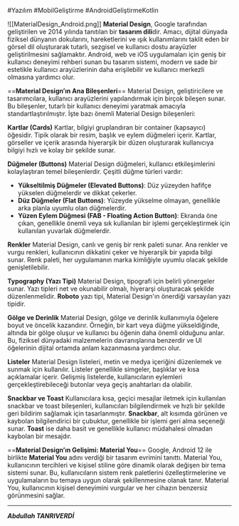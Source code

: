  #Yazılım #MobilGeliştirme #AndroidGeliştirmeKotlin 


![[MaterialDesign_Android.png]]
**Material Design**, Google tarafından geliştirilen ve 2014 yılında tanıtılan bir **tasarım dili**dir. Amacı, dijital dünyada fiziksel dünyanın dokularını, hareketlerini ve ışık kullanımlarını taklit eden bir görsel dil oluşturarak tutarlı, sezgisel ve kullanıcı dostu arayüzler geliştirilmesini sağlamaktır. Android, web ve iOS uygulamaları için geniş bir kullanıcı deneyimi rehberi sunan bu tasarım sistemi, modern ve sade bir estetikle kullanıcı arayüzlerinin daha erişilebilir ve kullanıcı merkezli olmasına yardımcı olur.


==**Material Design’ın Ana Bileşenleri**==
Material Design, geliştiricilere ve tasarımcılara, kullanıcı arayüzlerini yapılandırmak için birçok bileşen sunar. Bu bileşenler, tutarlı bir kullanıcı deneyimi yaratmak amacıyla standartlaştırılmıştır. İşte bazı önemli Material Design bileşenleri:

**Kartlar (Cards)**
Kartlar, bilgiyi gruplandıran bir container (kapsayıcı) öğesidir. Tipik olarak bir resim, başlık ve eylem düğmeleri içerir. Kartlar, görseller ve içerik arasında hiyerarşik bir düzen oluşturarak kullanıcıya bilgiyi hızlı ve kolay bir şekilde sunar.


**Düğmeler (Buttons)**
Material Design düğmeleri, kullanıcı etkileşimlerini kolaylaştıran temel bileşenlerdir. Çeşitli düğme türleri vardır:
- **Yükseltilmiş Düğmeler (Elevated Buttons)**: Düz yüzeyden hafifçe yükselen düğmelerdir ve dikkat çekerler.
- **Düz Düğmeler (Flat Buttons)**: Yüzeyde yükselme olmayan, genellikle arka planla uyumlu olan düğmelerdir.
- **Yüzen Eylem Düğmesi (FAB - Floating Action Button)**: Ekranda öne çıkan, genellikle önemli veya sık kullanılan bir işlemi gerçekleştirmek için kullanılan yuvarlak düğmelerdir.


**Renkler**
Material Design, canlı ve geniş bir renk paleti sunar. Ana renkler ve vurgu renkleri, kullanıcının dikkatini çeker ve hiyerarşik bir yapıda bilgi sunar. Renk paleti, her uygulamanın marka kimliğiyle uyumlu olacak şekilde genişletilebilir.


**Typography (Yazı Tipi)**
Material Design, tipografi için belirli yönergeler sunar. Yazı tipleri net ve okunabilir olmalı, hiyerarşi oluşturacak şekilde düzenlenmelidir. **Roboto** yazı tipi, Material Design'ın önerdiği varsayılan yazı tipidir.


**Gölge ve Derinlik**
Material Design, gölge ve derinlik kullanımıyla öğelere boyut ve öncelik kazandırır. Örneğin, bir kart veya düğme yükseldiğinde, altında bir gölge oluşur ve kullanıcı bu öğenin daha önemli olduğunu anlar. Bu, fiziksel dünyadaki malzemelerin davranışlarına benzerdir ve UI öğelerinin dijital ortamda anlam kazanmasına yardımcı olur.


**Listeler**
Material Design listeleri, metin ve medya içeriğini düzenlemek ve sunmak için kullanılır. Listeler genellikle simgeler, başlıklar ve kısa açıklamalar içerir. Gelişmiş listelerde, kullanıcıların eylemleri gerçekleştirebileceği butonlar veya geçiş anahtarları da olabilir.


**Snackbar ve Toast**
Kullanıcılara kısa, geçici mesajlar iletmek için kullanılan snackbar ve toast bileşenleri, kullanıcıları bilgilendirmek ve hızlı bir şekilde geri bildirim sağlamak için tasarlanmıştır. **Snackbar**, alt kısımda görünen ve kaybolan bilgilendirici bir çubuktur, genellikle bir işlemi geri alma seçeneği sunar. **Toast** ise daha basit ve genellikle kullanıcı müdahalesi olmadan kaybolan bir mesajdır.<br>


==**Material Design’ın Gelişimi: Material You**==
Google, Android 12 ile birlikte **Material You** adını verdiği bir tasarım evrimini tanıttı. Material You, kullanıcının tercihleri ve kişisel stiline göre dinamik olarak değişen bir tema sistemi sunar. Bu, kullanıcıların sistem renk paletlerini özelleştirmelerine ve uygulamaların bu temaya uygun olarak şekillenmesine olanak tanır. Material You, kullanıcının kişisel deneyimini vurgular ve her cihazın benzersiz görünmesini sağlar.
***

***Abdullah TANRIVERDİ***

